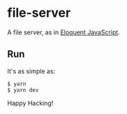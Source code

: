 # file-server

[eloquent javascript]: https://eloquentjavascript.net/20_node.html

A file server, as in [Eloquent JavaScript].

## Run

It's as simple as:

```
$ yarn
$ yarn dev
```

Happy Hacking!
